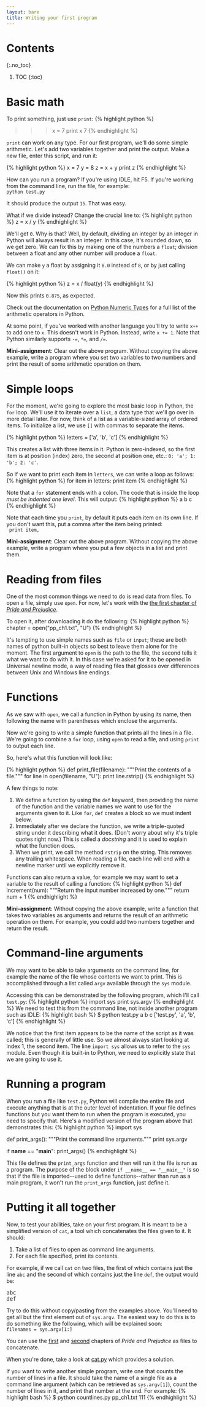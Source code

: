 ```yaml
---
layout: bare
title: Writing your first program
---
```


# Contents
{:.no_toc}
1. TOC
{:toc}

# Basic math

To print something, just use `print`:
{% highlight python %}
>>> x = 7
>>> print x
7
{% endhighlight %}

`print` can work on any type. For our first program, we'll do some
simple arithmetic. Let's add two variables together and print the
output. Make a new file, enter this script, and run it:

{% highlight python %}
x = 7
y = 8
z = x + y
print z
{% endhighlight %}

How can you run a program? If you're using IDLE, hit F5. If you're
working from the command line, run the file, for example:  
`python test.py`

It should produce the output `15`. That was easy.

What if we divide instead? Change the crucial line to:
{% highlight python %}
z = x / y
{% endhighlight %}

We'll get `0`. Why is that? Well, by default, dividing an integer by
an integer in Python will always result in an integer. In this case,
it's rounded down, so we get zero. We can fix this by making one of
the numbers a `float`; division between a float and any other number
will produce a `float`.

We can make `y` a float by assigning it `8.0` instead of `8`, or by
just calling `float()` on it:

{% highlight python %}
z = x / float(y)
{% endhighlight %}

Now this prints `0.875`, as expected.

Check out the documentation on [Python Numeric
Types](http://docs.python.org/2/library/stdtypes.html#numeric-types-int-float-long-complex)
for a full list of the arithmetic operators in Python.

At some point, if you've worked with another language you'll try to
write `x++` to add one to `x`. This doesn't work in Python. Instead,
write `x += 1`. Note that Python similarly supports `-=`, `*=`, and
`/=`.

**Mini-assignment**: Clear out the above program. Without copying the
 above example, write a program where you set two variables to two
 numbers and print the result of some arithmetic operation on them.

# Simple loops

For the moment, we're going to explore the most basic loop in Python,
the `for` loop. We'll use it to iterate over a `list`, a data type
that we'll go over in more detail later. For now, think of a list as a
variable-sized array of ordered items. To initialize a list, we use
`[]` with commas to separate the items.

{% highlight python %}
letters = ['a', 'b', 'c']
{% endhighlight %}

This creates a list with three items in it. Python is zero-indexed, so
the first item is at position (index) zero, the second at position
one, etc.: `0: 'a'; 1: 'b'; 2: 'c'`.

So if we want to print each item in `letters`, we can write a loop as
follows:
{% highlight python %}
for item in letters:
    print item
{% endhighlight %}

Note that a `for` statement ends with a colon. The code that is inside
the loop _must be indented one level_. This will output:
{% highlight python %}
a
b
c
{% endhighlight %}

Note that each time you `print`, by default it puts each item on its
own line. If you don't want this, put a comma after the item being
printed:  
` print item,`

**Mini-assignment**: Clear out the above program. Without copying the
 above example, write a program where you put a few objects in a list
 and print them.

# Reading from files

One of the most common things we need to do is read data from
files. To open a file, simply use `open`. For now, let's work with the
[the first chapter of _Pride and Prejudice_](../examples/pp_ch1.txt).

To open it, after downloading it do the following:
{% highlight python %}
chapter = open("pp_ch1.txt", "U")
{% endhighlight %}

It's tempting to use simple names such as `file` or `input`; these are
both names of python built-in objects so best to leave them alone for
the moment. The first argument to `open` is the path to the file, the
second tells it what we want to do with it. In this case we're asked
for it to be opened in Universal newline mode, a way of reading files
that glosses over differences between Unix and Windows line endings.

# Functions

As we saw with `open`, we call a function in Python by using its name,
then following the name with parentheses which enclose the arguments.

Now we're going to write a simple function that prints all the lines
in a file. We're going to combine a `for` loop, using `open` to read a
file, and using `print` to output each line.

So, here's what this function will look like:

{% highlight python %}
def print_file(filename):
    """Print the contents of a file."""
    for line in open(filename, "U"):
    	print line.rstrip()
{% endhighlight %}

A few things to note:

1. We define a function by using the `def` keyword, then providing the
name of the function and the variable names we want to use for the
arguments given to it. Like `for`, `def` creates a block so we must
indent below.
1. Immediately after we declare the function, we write a triple-quoted
string under it describing what it does. (Don't worry about why it's
triple quotes right now.) This is called a _docstring_ and it is used
to explain what the function does.
1. When we print, we call the method `rstrip` on the string. This
removes any trailing whitespace. When reading a file, each line will
end with a newline marker until we explicitly remove it.

Functions can also return a value, for example we may want to set a
variable to the result of calling a function:
{% highlight python %}
def increment(num):
    """Return the input number increased by one."""
    return num + 1
{% endhighlight %}

**Mini-assignment**: Without copying the above example, write a
  function that takes two variables as arguments and returns the
  result of an arithmetic operation on them. For example, you could
  add two numbers together and return the result.

# Command-line arguments

We may want to be able to take arguments on the command line, for
example the name of the file whose contents we want to print. This is
accomplished through a list called `argv` available through the `sys`
module.

Accessing this can be demonstrated by the following program, which
I'll call `test.py`:
{% highlight python %}
import sys
print sys.argv
{% endhighlight %}
We need to test this from the command line, not inside another program
such as IDLE:
{% highlight bash %}
$ python test.py a b c
['test.py', 'a', 'b', 'c']
{% endhighlight %}

We notice that the first item appears to be the name of the script as
it was called; this is generally of little use. So we almost always
start looking at index 1, the second item. The line `import sys`
allows us to refer to the `sys` module. Even though it is built-in to
Python, we need to explicitly state that we are going to use it.

# Running a program

When you run a file like `test.py`, Python will compile the entire
file and execute anything that is at the outer level of
indentation. If your file defines functions but you want them to run
when the program is executed, you need to specify that. Here's a
modified version of the program above that demonstrates this:
{% highlight python %}
import sys


def print_args():
    """Print the command line arguments."""
    print sys.argv


if __name__ == "__main__":
    print_args()
{% endhighlight %}

This file defines the `print_args` function and then will run it the
file is run as a program. The purpose of the block under
`if __name__ == "__main__"` 
is so that if the file is imported--used to define functions--rather
than run as a main program, it won't run the `print_args` function,
just define it.

# Putting it all together

Now, to test your abilities, take on your first program. It is meant
to be a simplified version of `cat`, a tool which concatenates the
files given to it. It should:

1. Take a list of files to open as command line arguments.
1. For each file specified, print its contents.

For example, if we call `cat` on two files, the first of which
contains just the line `abc` and the second of which contains just the
line `def`, the output would be:  

<pre>
abc
def
</pre>

Try to do this without copy/pasting from the examples above. You'll
need to get all but the first element out of `sys.argv`. The easiest
way to do this is to do something like the following, which will be
explained soon:  
`filenames = sys.argv[1:]`

You can use the [first](../examples/pp_ch1.txt) and
[second](../examples/pp_ch2.txt) chapters of _Pride and Prejudice_ as
files to concatenate.

When you're done, take a look at [cat.py](../examples/cat.py) which
provides a solution.

If you want to write another simple program, write one that counts the
number of lines in a file. It should take the name of a single file as
a command line argument (which can be retrieved as `sys.argv[1]`),
count the number of lines in it, and print that number at the end. For
example:
{% highlight bash %}
$ python countlines.py pp_ch1.txt
111
{% endhighlight %}
